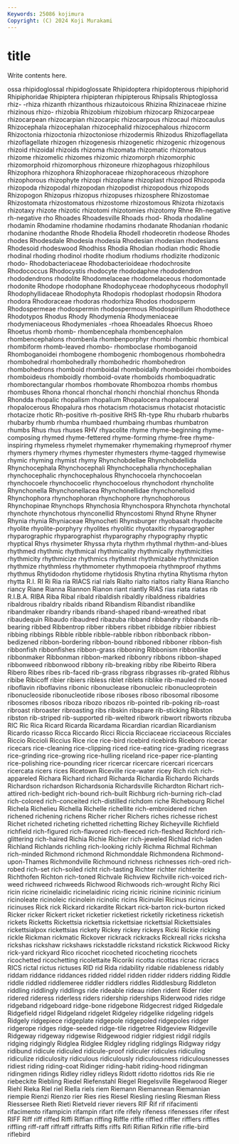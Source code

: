 ```yaml
---
Keywords: 25086 kojimura
Copyright: (C) 2024 Koji Murakami
---
```


# title

Write contents here.



ossa rhipidoglossal rhipidoglossate Rhipidoptera rhipidopterous rhipiphorid Rhipiphoridae Rhipiptera rhipipteran
rhipipterous Rhipsalis Rhiptoglossa rhiz- -rhiza rhizanth rhizanthous rhizautoicous Rhizina Rhizinaceae
rhizine rhizinous rhizo- rhizobia Rhizobium rhizobium rhizocarp Rhizocarpeae rhizocarpean rhizocarpian
rhizocarpic rhizocarpous rhizocaul rhizocaulus Rhizocephala rhizocephalan rhizocephalid rhizocephalous rhizocorm Rhizoctonia
rhizoctonia rhizoctoniose rhizodermis Rhizodus Rhizoflagellata rhizoflagellate rhizogen rhizogenesis rhizogenetic rhizogenic
rhizogenous rhizoid rhizoidal rhizoids rhizoma rhizomata rhizomatic rhizomatous rhizome rhizomelic
rhizomes rhizomic rhizomorph rhizomorphic rhizomorphoid rhizomorphous rhizoneure rhizophagous rhizophilous Rhizophora
rhizophora Rhizophoraceae rhizophoraceous rhizophore rhizophorous rhizophyte rhizopi rhizoplane rhizoplast rhizopod
Rhizopoda rhizopoda rhizopodal rhizopodan rhizopodist rhizopodous rhizopods Rhizopogon Rhizopus rhizopus
rhizopuses rhizosphere Rhizostomae Rhizostomata rhizostomatous rhizostome rhizostomous Rhizota rhizotaxis rhizotaxy
rhizote rhizotic rhizotomi rhizotomies rhizotomy Rhne Rh-negative rh-negative rho Rhoades
Rhoadesville Rhoads rhod- Rhoda rhodaline rhodamin Rhodamine rhodamine rhodamins rhodanate
Rhodanian rhodanic rhodanine rhodanthe Rhode Rhodelia Rhodell rhodeoretin rhodeose Rhodes
rhodes Rhodesdale Rhodesia rhodesia Rhodesian rhodesian rhodesians Rhodesoid rhodeswood Rhodhiss
Rhodia Rhodian rhodian rhodic Rhodie rhodinal rhoding rhodinol rhodite rhodium
rhodiums rhodizite rhodizonic rhodo- Rhodobacteriaceae Rhodobacterioideae rhodochrosite Rhodococcus Rhodocystis rhodocyte
rhododaphne rhododendron rhododendrons rhodolite Rhodomelaceae rhodomelaceous rhodomontade rhodonite Rhodope rhodophane
Rhodophyceae rhodophyceous rhodophyll Rhodophyllidaceae Rhodophyta Rhodopis rhodoplast rhodopsin Rhodora rhodora
Rhodoraceae rhodoras rhodorhiza Rhodos rhodosperm Rhodospermeae rhodospermin rhodospermous Rhodospirillum Rhodothece
Rhodotypos Rhodus Rhody Rhodymenia Rhodymeniaceae rhodymeniaceous Rhodymeniales -rhoea Rhoeadales Rhoecus
Rhoeo Rhoetus rhomb rhomb- rhombencephala rhombencephalon rhombencephalons rhombenla rhombenporphyr rhombi
rhombic rhombical rhombiform rhomb-leaved rhombo- rhomboclase rhomboganoid Rhomboganoidei rhombogene rhombogenic
rhombogenous rhombohedra rhombohedral rhombohedrally rhombohedric rhombohedron rhombohedrons rhomboid rhomboidal rhomboidally
rhomboidei rhomboides rhomboideus rhomboidly rhomboid-ovate rhomboids rhomboquadratic rhomborectangular rhombos rhombovate
Rhombozoa rhombs rhombus rhombuses Rhona rhoncal rhonchal rhonchi rhonchial rhonchus
Rhonda Rhondda rhopalic rhopalism rhopalium Rhopalocera rhopaloceral rhopalocerous Rhopalura rhos
rhotacism rhotacismus rhotacist rhotacistic rhotacize rhotic Rh-positive rh-positive RHS Rh-type
Rhu rhubarb rhubarbs rhubarby rhumb rhumba rhumbaed rhumbaing rhumbas rhumbatron
rhumbs Rhus rhus rhuses RHV rhyacolite rhyme rhyme-beginning rhyme-composing rhymed
rhyme-fettered rhyme-forming rhyme-free rhyme-inspiring rhymeless rhymelet rhymemaker rhymemaking rhymeproof rhymer
rhymers rhymery rhymes rhymester rhymesters rhyme-tagged rhymewise rhymic rhyming rhymist
rhymy Rhynchobdellae Rhynchobdellida Rhynchocephala Rhynchocephali Rhynchocephalia rhynchocephalian rhynchocephalic rhynchocephalous Rhynchocoela
rhynchocoelan rhynchocoele rhynchocoelic rhynchocoelous rhynchodont rhyncholite Rhynchonella Rhynchonellacea Rhynchonellidae rhynchonelloid
Rhynchophora rhynchophoran rhynchophore rhynchophorous Rhynchopinae Rhynchops Rhynchosia Rhynchospora Rhynchota rhynchotal
rhynchote rhynchotous rhynconellid Rhyncostomi Rhynd Rhyne Rhyner Rhynia rhynia Rhyniaceae
Rhynocheti Rhynsburger rhyobasalt rhyodacite rhyolite rhyolite-porphyry rhyolites rhyolitic rhyotaxitic rhyparographer
rhyparographic rhyparographist rhyparography rhypography rhyptic rhyptical Rhys rhysimeter Rhyssa rhyta
rhythm rhythmal rhythm-and-blues rhythmed rhythmic rhythmical rhythmicality rhythmically rhythmicities rhythmicity
rhythmicize rhythmics rhythmist rhythmizable rhythmization rhythmize rhythmless rhythmometer rhythmopoeia rhythmproof
rhythms rhythmus Rhytidodon rhytidome rhytidosis Rhytina rhytina Rhytisma rhyton rhytta
R.I. RI Ri Ria ria RIACS rial rials Rialto rialto
rialtos rialty Riana Riancho riancy Riane Rianna Riannon Rianon riant
riantly RIAS rias riata riatas rib R.I.B.A. RIBA Riba Ribal
ribald ribaldish ribaldly ribaldness ribaldries ribaldrous ribaldry ribalds riband Ribandism
Ribandist ribandlike ribandmaker ribandry ribands riband-shaped riband-wreathed ribat ribaudequin Ribaudo
ribaudred ribazuba ribband ribbandry ribbands rib-bearing ribbed Ribbentrop ribber ribbers
ribbet ribbidge ribbier ribbiest ribbing ribbings Ribble ribble ribble-rabble ribbon
ribbonback ribbon-bedizened ribbon-bordering ribbon-bound ribboned ribboner ribbon-fish ribbonfish ribbonfishes ribbon-grass
ribboning Ribbonism ribbonlike ribbonmaker Ribbonman ribbon-marked ribbonry ribbons ribbon-shaped ribbonweed
ribbonwood ribbony rib-breaking ribby ribe Ribeirto Ribera Ribero Ribes ribes
rib-faced rib-grass ribgrass ribgrasses rib-grated Ribhus ribibe Ribicoff ribier ribiers
ribless riblet riblets riblike rib-mauled rib-nosed riboflavin riboflavins ribonic ribonuclease
ribonucleic ribonucleoprotein ribonucleoside ribonucleotide ribose riboses riboso ribosomal ribosome ribosomes
ribosos riboza ribozo ribozos rib-pointed rib-poking rib-roast ribroast ribroaster ribroasting
ribs ribskin ribspare rib-sticking Ribston ribston rib-striped rib-supported rib-welted ribwork
ribwort ribworts ribzuba RIC Ric Rica Ricard Ricarda Ricardama Ricardian
ricardian Ricardianism Ricardo ricasso Ricca Riccardo Ricci Riccia Ricciaceae ricciaceous
Ricciales Riccio Riccioli Riccius Rice rice rice-bird ricebird ricebirds Riceboro
ricecar ricecars rice-cleaning rice-clipping riced rice-eating rice-grading ricegrass rice-grinding rice-growing
rice-hulling riceland rice-paper rice-planting rice-polishing rice-pounding ricer ricercar ricercare ricercari
ricercars ricercata ricers rices Ricetown Riceville rice-water ricey Rich rich
rich-appareled Richara Richard richard Richarda Richardia Richardo Richards Richardson richardson
Richardsonia Richardsville Richardton Richart rich-attired rich-bedight rich-bound rich-built Richburg rich-burning
rich-clad rich-colored rich-conceited rich-distilled richdom riche Richebourg Richel Richela Richelieu
Richella Richelle richellite rich-embroidered richen richened richening richens Richer richer
Richers riches richesse richest Richet richeted richeting richetted richetting Richey
Richeyville Richfield richfield rich-figured rich-flavored rich-fleeced rich-fleshed Richford rich-glittering rich-haired
Richia Richie Richier rich-jeweled Richlad rich-laden Richland Richlands richling rich-looking
richly Richma Richmal Richman rich-minded Richmond richmond Richmonddale Richmondena Richmond-upon-Thames
Richmondville Richmound richness richnesses rich-ored rich-robed rich-set rich-soiled richt rich-tasting
Richter richter richterite Richthofen Richton rich-toned Richvale Richview Richville rich-voiced
rich-weed richweed richweeds Richwood Richwoods rich-wrought Richy Rici ricin ricine
ricinelaidic ricinelaidinic ricing ricinic ricinine ricininic ricinium ricinoleate ricinoleic ricinolein
ricinolic ricins Ricinulei Ricinus ricinus ricinuses Rick rick Rickard rickardite
Rickart rick-barton rick-burton ricked Ricker ricker Rickert ricket ricketier ricketiest
ricketily ricketiness ricketish rickets Ricketts Rickettsia rickettsia rickettsiae rickettsial Rickettsiales
rickettsialpox rickettsias rickety Rickey rickey rickeys Ricki Rickie ricking rickle
Rickman rickmatic Rickover rickrack rickracks Rickreall ricks ricksha rickshas rickshaw
rickshaws rickstaddle rickstand rickstick Rickwood Ricky rick-yard rickyard Rico ricochet
ricocheted ricocheting ricochets ricochetted ricochetting ricolettaite Ricoriki ricotta ricottas ricrac
ricracs RICS rictal rictus rictuses RID rid Rida ridability ridable
ridableness ridably riddam riddance riddances ridded riddel ridden ridder ridders
ridding Riddle riddle riddled riddlemeree riddler riddlers riddles Riddlesburg Riddleton
riddling riddlingly riddlings ride rideable rideau riden rident Rider rider
ridered rideress riderless riders ridership riderships Riderwood rides ridge ridgeband
ridgeboard ridge-bone ridgebone Ridgecrest ridged Ridgedale Ridgefield ridgel Ridgeland ridgelet
Ridgeley ridgelike ridgeling ridgels Ridgely ridgepiece ridgeplate ridgepole ridgepoled ridgepoles
ridger ridgerope ridges ridge-seeded ridge-tile ridgetree Ridgeview Ridgeville Ridgeway ridgeway
ridgewise Ridgewood ridgier ridgiest ridgil ridgils ridging ridgingly Ridglea Ridglee
Ridgley ridgling ridglings Ridgway ridgy ridibund ridicule ridiculed ridicule-proof ridiculer
ridicules ridiculing ridiculize ridiculosity ridiculous ridiculously ridiculousness ridiculousnesses ridiest riding
riding-coat Ridinger riding-habit riding-hood ridingman ridingmen ridings Ridley ridley ridleys
Ridott ridotto ridottos rids Rie rie riebeckite Riebling Riedel Riefenstahl
Riegel Riegelsville Riegelwood Rieger Riehl Rieka Riel riel Riella riels
riem Riemann Riemannean Riemannian riempie Rienzi Rienzo rier Ries ries
Riesel Riesling riesling Riesman Riess Riessersee Rieth Rieti Rietveld riever
rievers RIF Rif rif rifacimenti rifacimento rifampicin rifampin rifart rife
rifely rifeness rifenesses rifer rifest RIFF Riff riff riffed Riffi
Riffian riffing Riffle riffle riffled riffler rifflers riffles riffling riff-raff
riffraff riffraffs Riffs riffs Rifi Rifian Rifkin rifle rifle-bird riflebird
